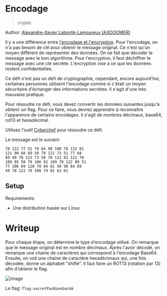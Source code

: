 # Encodage

> crypto

Author: [Alexandre-Xavier Labonté-Lamoureux (AXDOOMER)](https://github.com/axdoomer)

Il y a une différence entre [l'encodage et l'encryption](https://danielmiessler.com/study/encoding-encryption-hashing-obfuscation/). Pour l'encodage, on n'a pas besoin de clé pour obtenir le message original. Ce n'est qu'un moyen différent de représenter des données. On ne fait que décoder le message avec le bon algorithme. Pour l'encryption, il faut déchiffrer le message avec une clé secrète. L'encryption vise à ce que les données restent confidentielles.

Ce défi n'est pas un défi de cryptographie, cependant, encore aujourd'hui, certaines personnes utilisent l'encodage comme si c'était un moyen sécuritaire d'échanger des informations secrètes. Il s'agit d'une très mauvaise pratique. 

Pour résoudre ce défi, vous devez convertir les données suivantes jusqu'à obtenir un flag. Pour ce faire, vous devrez apprendre à reconnaître l'apparence de certains encodages. Il s'agit de nombres décimaux, base64, rot13 et hexadécimal.

Utilisez l'outil [Cyberchef](https://gchq.github.io/CyberChef/) pour résoudre ce défi. 

Le message est le suivant: 

```
78 122 77 51 79 84 90 108 78 122 81
121 90 68 89 50 78 122 73 51 77 68
89 49 78 122 73 50 78 122 81 122 78
109 85 50 78 106 82 109 78 122 89 51
77 106 89 120 78 84 81 50 90 84 89
49 78 122 70 108 79 81 61 61
```

## Setup

Requirements:
- Une distribution basée sur Linux

# Writeup

Pour chaque étape, on détermine le type d'encodage utilisé. On remarque que le message original est en nombre décimaux. Après l'avoir décodé, on remarque une chaine de caractères qui correspond à l'encodage Base64. Ensuite, on voit une chaine de caractère hexadécimaux qui, une fois décodée, donne un alphabet "shifté". Il faut faire un ROT13 (rotation par 13) afin d'obtenir le flag. 

![image](https://user-images.githubusercontent.com/6194072/129854739-6beace2d-787a-4343-8af5-d55bca435323.png)

Le flag: `flag-secretPasBienGardé`

